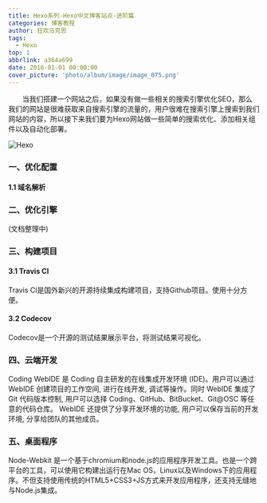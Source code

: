 ```yaml
---
title: Hexo系列-Hexo中文博客站点-进阶篇
categories: 博客教程
author: 狂欢马克思
tags:
  - Hexo
top: 1
abbrlink: a364a699
date: 2016-01-01 00:00:00
cover_picture: 'photo/album/image/image_075.png'
---
```


&emsp;&emsp;当我们搭建一个网站之后，如果没有做一些相关的搜索引擎优化SEO，那么我们的网站是很难获取来自搜索引擎的流量的，用户很难在搜索引擎上搜索到我们网站的内容，所以接下来我们要为Hexo网站做一些简单的搜索优化、添加相关组件以及自动化部署。

<!-- more -->

![Hexo](/photo/album/image_082.png  "Hexo中文博客站点-进阶篇")

### 一、优化配置

#### 1.1 域名解析

### 二、优化引擎

(文档整理中)

### 三、构建项目

#### 3.1 Travis CI

Travis CI是国外新兴的开源持续集成构建项目，支持Github项目。使用十分方便。

#### 3.2 Codecov

Codecov是一个开源的测试结果展示平台，将测试结果可视化。

### 四、云端开发

Coding WebIDE 是 Coding 自主研发的在线集成开发环境 (IDE)。用户可以通过 WebIDE 创建项目的工作空间, 进行在线开发, 调试等操作。同时 WebIDE 集成了 Git 代码版本控制, 用户可以选择 Coding、GitHub、BitBucket、Git@OSC 等任意的代码仓库。 WebIDE 还提供了分享开发环境的功能, 用户可以保存当前的开发环境, 分享给团队的其他成员。


### 五、桌面程序

Node-Webkit 是一个基于chromium和node.js的应用程序开发工具。也是一个跨平台的工具，可以使用它构建出运行在Mac OS，Linux以及Windows下的应用程序。不但支持使用传统的HTML5+CSS3+JS方式来开发应用程序，还支持无缝地与Node.js集成。